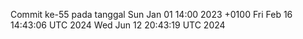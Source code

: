 Commit ke-55 pada tanggal Sun Jan 01 14:00 2023 +0100
Fri Feb 16 14:43:06 UTC 2024
Wed Jun 12 20:43:19 UTC 2024
